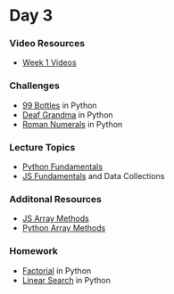 Day 3
=======================
### Video Resources
- [Week 1 Videos](https://www.youtube.com/playlist?list=PLu0CiQ7bzwEQbhg6rzm8h41r4c08KNij0)

### Challenges
* [99 Bottles](https://github.com/codeplatoon/99-Bottles) in Python
* [Deaf Grandma](https://github.com/codeplatoon/Deaf-Grandma) in Python
* [Roman Numerals](https://github.com/codeplatoon/roman-numerals) in Python

### Lecture Topics
* [Python Fundamentals](https://github.com/codeplatoon/self-paced-curriculum/blob/master/week-01/lecture-materials/python_fundamentals.md)
* [JS Fundamentals](https://github.com/codeplatoon/self-paced-curriculum/blob/master/week-01/lecture-materials/javascript_control_flow.pdf) and Data Collections

### Additonal Resources
* [JS Array Methods](https://developer.mozilla.org/en-US/docs/Web/JavaScript/Reference/Global_Objects/Array)
* [Python Array Methods](https://www.programiz.com/python-programming/methods/list)

### Homework
* [Factorial](https://github.com/codeplatoon/factorial) in Python
* [Linear Search](https://github.com/codeplatoon/linear-search) in Python

